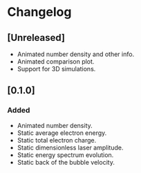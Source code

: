 # Changelog

## [Unreleased]
- Animated number density and other info.
- Animated comparison plot.
- Support for 3D simulations.

## [0.1.0]
### Added
- Animated number density.
- Static average electron energy.
- Static total electron charge.
- Static dimensionless laser amplitude.
- Static energy spectrum evolution.
- Static back of the bubble velocity.